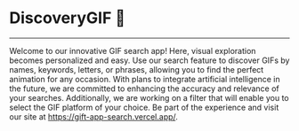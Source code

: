 # DiscoveryGIF 🚀 
---
Welcome to our innovative GIF search app! Here, visual exploration becomes personalized and easy. Use our search feature to discover GIFs by names, keywords, letters, or phrases, allowing you to find the perfect animation for any occasion. With plans to integrate artificial intelligence in the future, we are committed to enhancing the accuracy and relevance of your searches. Additionally, we are working on a filter that will enable you to select the GIF platform of your choice. Be part of the experience and visit our site at https://gift-app-search.vercel.app/.
